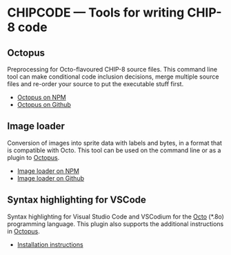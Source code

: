# CHIPCODE — Tools for writing CHIP-8 code

## Octopus

Preprocessing for Octo-flavoured CHIP-8 source files. This command line tool can
make conditional code inclusion decisions, merge multiple source files and
re-order your source to put the executable stuff first.

  * [Octopus on NPM](https://www.npmjs.com/package/@chipcode/octopus)
  * [Octopus on Github](./octopus)

## Image loader

Conversion of images into sprite data with labels and bytes, in a format that is
compatible with Octo. This tool can be used on the command line or as a plugin
to [Octopus](https://www.npmjs.com/package/@chipcode/octopus).

  * [Image loader on NPM](https://www.npmjs.com/package/@chipcode/image-loader)
  * [Image loader on Github](./image-loader)

## Syntax highlighting for VSCode

Syntax highlighting for Visual Studio Code and VSCodium for the
[Octo](http://octo-ide.com/) (*.8o) programming language. This plugin also
supports the additional instructions in
[Octopus](https://www.npmjs.com/package/@chipcode/octopus).

  * [Installation instructions](./vscode-syntax-highlighting#readme)
